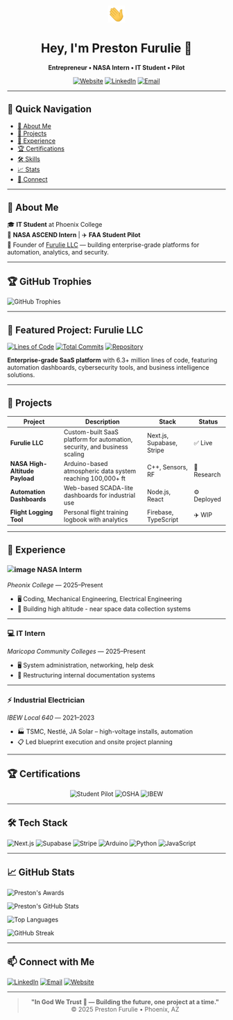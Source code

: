 <div align="center">

<img src="https://raw.githubusercontent.com/ABSphreak/ABSphreak/master/gifs/Hi.gif" width="40px" />

# Hey, I'm Preston Furulie 🚀  
**Entrepreneur • NASA Intern • IT Student • Pilot**

[![Website](https://img.shields.io/badge/FurulieLLC.com-Visit-00C851?style=for-the-badge&logo=globe&logoColor=white)](https://fllc.net)
[![LinkedIn](https://img.shields.io/badge/LinkedIn-Connect-0077B5?style=for-the-badge&logo=linkedin&logoColor=white)](https://www.linkedin.com/in/preston-furulie/)
[![Email](https://img.shields.io/badge/Email-preston@fllc.net-D14836?style=for-the-badge&logo=gmail&logoColor=white)](mailto:preston@fllc.net)

</div>

---

## 🧭 Quick Navigation

- [🧠 About Me](#-about-me)
- [🚀 Projects](#-projects)
- [💼 Experience](#-experience)
- [🏆 Certifications](#-certifications)
- [🛠️ Skills](#️-skills)
- [📈 Stats](#-stats)
- [🤝 Connect](#-connect)

---

## 🧠 About Me

🎓 **IT Student** at Phoenix College  
🚀 **NASA ASCEND Intern** | ✈️ **FAA Student Pilot**  
🧠 Founder of [Furulie LLC](https://fllc.net) — building enterprise-grade platforms for automation, analytics, and security.

---

## 🏆 GitHub Trophies

![GitHub Trophies](https://github-profile-trophy.vercel.app/?username=PrestonFurulie&theme=matrix)

---

## 🚀 Featured Project: Furulie LLC

[![Lines of Code](https://img.shields.io/badge/Lines_of_Code-6.3M+-00C851?style=for-the-badge&logo=github&logoColor=white)](https://github.com/PrestonFurulie/FurulieLLC)
[![Total Commits](https://img.shields.io/badge/Total_Commits-440+-9C27B0?style=for-the-badge&logo=git&logoColor=white)](https://github.com/PrestonFurulie/FurulieLLC)
[![Repository](https://img.shields.io/badge/Repository-FurulieLLC-FF6B35?style=for-the-badge&logo=github&logoColor=white)](https://github.com/PrestonFurulie/FurulieLLC)

**Enterprise-grade SaaS platform** with 6.3+ million lines of code, featuring automation dashboards, cybersecurity tools, and business intelligence solutions.

---

## 🚀 Projects

| Project | Description | Stack | Status |
|--------|-------------|-------|--------|
| **Furulie LLC** | Custom-built SaaS platform for automation, security, and business scaling | Next.js, Supabase, Stripe | ✅ Live |
| **NASA High-Altitude Payload** | Arduino-based atmospheric data system reaching 100,000+ ft | C++, Sensors, RF | 🔬 Research |
| **Automation Dashboards** | Web-based SCADA-lite dashboards for industrial use | Node.js, React | ⚙️ Deployed |
| **Flight Logging Tool** | Personal flight training logbook with analytics | Firebase, TypeScript | ✈️ WIP |

---

## 💼 Experience


### <img width="28" height="28" alt="image" src="https://github.com/user-attachments/assets/b0279821-6a3c-44ad-b47b-182481c8fcd1" /> NASA Interm
*Pheonix College* — 2025–Present  
- 🖥️ Coding, Mechanical Engineering, Electrical Engineering  
- 🔧 Building high altitude - near space data collection systems

---

### 💻 IT Intern  
*Maricopa Community Colleges* — 2025–Present  
- 🖥️ System administration, networking, help desk  
- 🔧 Restructuring internal documentation systems

---
### ⚡ Industrial Electrician  
*IBEW Local 640* — 2021–2023  
- 🏭 TSMC, Nestlé, JA Solar – high-voltage installs, automation  
- 📋 Led blueprint execution and onsite project planning

---

## 🏆 Certifications

<div align="center">

![Student Pilot](https://img.shields.io/badge/FAA-Student_Pilot-FF6B35?style=for-the-badge&logo=airplane&logoColor=white)
![OSHA](https://img.shields.io/badge/OSHA-10_Certified-FFD700?style=for-the-badge&logo=shield&logoColor=black)
![IBEW](https://img.shields.io/badge/Electrician-IBEW_Local_640-00C851?style=for-the-badge&logo=zap&logoColor=white)

</div>

---

## 🛠️ Tech Stack

![Next.js](https://img.shields.io/badge/Next.js-000000?style=for-the-badge&logo=nextdotjs&logoColor=white)
![Supabase](https://img.shields.io/badge/Supabase-3ECF8E?style=for-the-badge&logo=supabase&logoColor=white)
![Stripe](https://img.shields.io/badge/Stripe-008CDD?style=for-the-badge&logo=stripe&logoColor=white)
![Arduino](https://img.shields.io/badge/Arduino-00979D?style=for-the-badge&logo=arduino&logoColor=white)
![Python](https://img.shields.io/badge/Python-3776AB?style=for-the-badge&logo=python&logoColor=white)
![JavaScript](https://img.shields.io/badge/JavaScript-F7DF1E?style=for-the-badge&logo=javascript&logoColor=black)

---

## 📈 GitHub Stats

![Preston's Awards](https://github-profile-trophy.vercel.app/?username=PrestonFurulie-ma&rank=S,AAA,AA,A)

![Preston's GitHub Stats](https://github-readme-stats.vercel.app/api?username=PrestonFurulie&show_icons=true&theme=matrix)

![Top Languages](https://github-readme-stats.vercel.app/api/top-langs/?username=PrestonFurulie&layout=compact&theme=matrix)

![GitHub Streak](https://github-readme-streak-stats.herokuapp.com/?user=PrestonFurulie&theme=matrix)

---

## 📫 Connect with Me

[![LinkedIn](https://img.shields.io/badge/LinkedIn-Connect-0077B5?style=for-the-badge&logo=linkedin&logoColor=white)](https://www.linkedin.com/in/preston-furulie/)
[![Email](https://img.shields.io/badge/Email-preston@fllc.net-D14836?style=for-the-badge&logo=gmail&logoColor=white)](mailto:preston@fllc.net)
[![Website](https://img.shields.io/badge/Website-fllc.net-00C851?style=for-the-badge&logo=globe&logoColor=white)](https://fllc.net)

---

<div align="center">

> **"In God We Trust 🙏 — Building the future, one project at a time."**  
> © 2025 Preston Furulie • Phoenix, AZ

</div>
